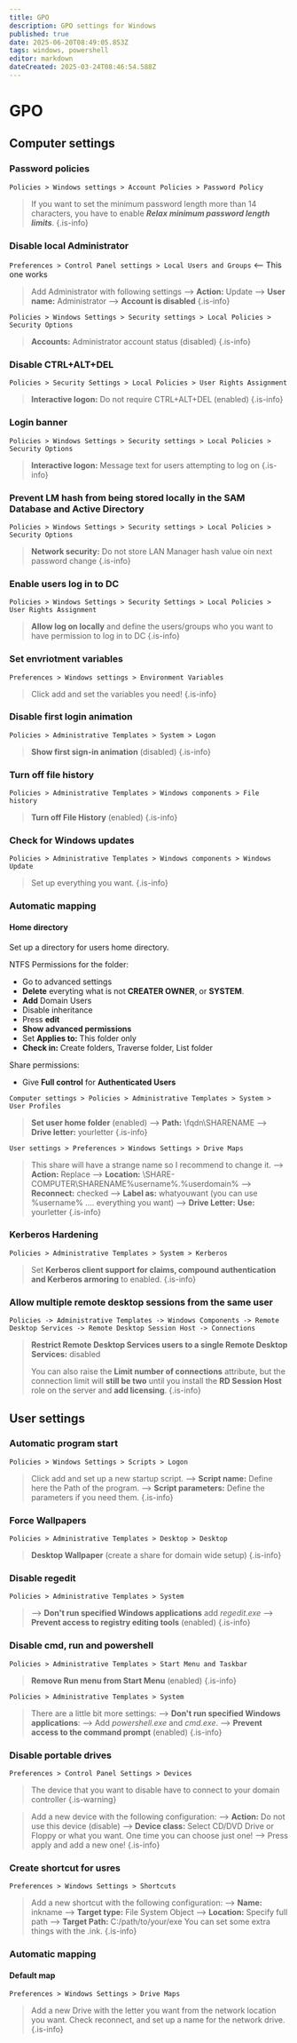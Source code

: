 ```yaml
---
title: GPO
description: GPO settings for Windows
published: true
date: 2025-06-20T08:49:05.853Z
tags: windows, powershell
editor: markdown
dateCreated: 2025-03-24T08:46:54.588Z
---
```


# GPO
## Computer settings

### Password policies
`Policies > Windows settings > Account Policies > Password Policy`

> If you want to set the minimum password length more than 14 characters, you have to enable ***Relax minimum password length limits***.
{.is-info}


### Disable local Administrator
`Preferences > Control Panel settings > Local Users and Groups` <-- This one works

> Add Administrator with following settings
> --> **Action:** Update
> --> **User name:** Administrator
> --> **Account is disabled**
{.is-info}

`Policies > Windows Settings > Security settings > Local Policies > Security Options`

> **Accounts:** Administrator account status (disabled)
{.is-info}

### Disable CTRL+ALT+DEL
`Policies > Security Settings > Local Policies > User Rights Assignment`

> **Interactive logon:** Do not require CTRL+ALT+DEL (enabled)
{.is-info}

### Login banner
`Policies > Windows Settings > Security settings > Local Policies > Security Options`
 
> **Interactive logon:** Message text for users attempting to log on
{.is-info}


### Prevent LM hash from being stored locally in the SAM Database and Active Directory
`Policies > Windows Settings > Security settings > Local Policies > Security Options`

> **Network security:** Do not store LAN Manager hash value oin next password change
{.is-info}



### Enable users log in to DC
`Policies > Windows Settings > Security Settings > Local Policies > User Rights Assignment`

> **Allow log on locally** and define the users/groups who you want to have permission to log in to DC
{.is-info}


### Set envriotment variables
`Preferences > Windows settings > Environment Variables`

> Click add and set the variables you need!
{.is-info}


### Disable first login animation
`Policies > Administrative Templates > System > Logon`

> **Show first sign-in animation** (disabled)
{.is-info}

### Turn off file history
`Policies > Administrative Templates > Windows components > File history`

> **Turn off File History** (enabled)
{.is-info}

### Check for Windows updates
`Policies > Administrative Templates > Windows components > Windows Update`

> Set up everything you want.
{.is-info}

### Automatic mapping

#### Home directory

Set up a directory for users home directory.

NTFS Permissions for the folder:
- Go to advanced settings
- **Delete** everyting what is not **CREATER OWNER**, or **SYSTEM**.
- **Add** Domain Users
- Disable inheritance
- Press **edit**
- **Show advanced permissions**
- Set **Applies to:** This folder only
- **Check in:** Create folders, Traverse folder, List folder

Share permissions:
- Give **Full control** for **Authenticated Users**

`Computer settings > Policies > Administrative Templates > System > User Profiles`

> **Set user home folder** (enabled)
> --> **Path:** \\fqdn\SHARENAME
> --> **Drive letter:** yourletter
{.is-info}

`User settings > Preferences > Windows Settings > Drive Maps`

> This share will have a strange name so I recommend to change it.
> --> **Action:** Replace
> --> **Location:** \\SHARE-COMPUTER\SHARENAME\%username%.%userdomain%
> --> **Reconnect:** checked
> --> **Label as:** whatyouwant (you can use %username% .... everything you want)
> --> **Drive Letter:** **Use:** yourletter
{.is-info}

### Kerberos Hardening

`Policies > Administrative Templates > System > Kerberos`

> Set **Kerberos client support for claims, compound authentication and Kerberos armoring** to enabled.
{.is-info}

### Allow multiple remote desktop sessions from the same user

`Policies -> Administrative Templates -> Windows Components -> Remote Desktop Services -> Remote Desktop Session Host -> Connections
`

> **Restrict Remote Desktop Services users to a single Remote Desktop Services:** disabled
> 
> You can also raise the **Limit number of connections** attribute, but the connection limit will **still be two** until you install the **RD Session Host** role on the server and **add licensing**.
{.is-info}

## User settings


### Automatic program start
`Policies > Windows Settings > Scripts > Logon`

> Click add and set up a new startup script.
> --> **Script name:** Define here the Path of the program.
> --> **Script parameters:** Define the parameters if you need them.
{.is-info}

### Force Wallpapers
`Policies > Administrative Templates > Desktop > Desktop`

> **Desktop Wallpaper** (create a share for domain wide setup)
{.is-info}

### Disable regedit
`Policies > Administrative Templates > System`

> --> **Don't run specified Windows applications** add *regedit.exe*
> --> **Prevent access to registry editing tools** (enabled)
{.is-info}

### Disable cmd, run and powershell
`Policies > Administrative Templates > Start Menu and Taskbar`

> **Remove Run menu from Start Menu** (enabled)
{.is-info}

`Policies > Administrative Templates > System`

> There are a little bit more settings:
> --> **Don't run specified Windows applications**: 
> --> Add *powershell.exe* and *cmd.exe*.
> --> **Prevent access to the command prompt** (enabled)
{.is-info}

### Disable portable drives
`Preferences > Control Panel Settings > Devices`

> The device that you want to disable have to connect to your domain controller
{.is-warning}


> Add a new device with the following configuration:
> --> **Action:** Do not use this device (disable)
> --> **Device class:** Select CD/DVD Drive or Floppy or what you want. One time you can choose just one!
> --> Press apply and add a new one!
{.is-info}

### Create shortcut for usres
`Preferences > Windows Settings > Shortcuts`

> Add a new shortcut with the following configuration:
> --> **Name:** inkname
> --> **Target type:** File System Object
> --> **Location:** Specify full path
> --> **Target Path:** C:/path/to/your/exe
> You can set some extra things with the .ink.
{.is-info}

### Automatic mapping

#### Default map
`Preferences > Windows Settings > Drive Maps`

> Add a new Drive with the letter you want from the network location you want. Check reconnect, and set up a name for the network drive.
{.is-info}

